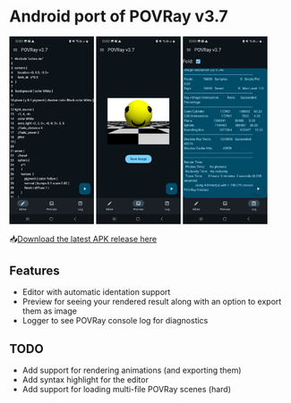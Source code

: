 # Android port of POVRay v3.7


<img src=".github/images/screen_editor.jpeg" width=30%> <img src=".github/images/screen_preview.jpeg" width=30%> <img src=".github/images/screen_logger.jpeg" width=30%>

📥[Download the latest APK release here](https://github.com/FlykeSpice/POVRay-android/releases)

## Features
- Editor with automatic identation support
- Preview for seeing your rendered result along with an option to export them as image
- Logger to see POVRay console log for diagnostics



## TODO
- Add support for rendering animations (and exporting them)
- Add syntax highlight for the editor
- Add support for loading multi-file POVRay scenes (hard)
